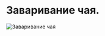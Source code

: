 # Заваривание чая.
![Заваривание чая](/images/Kulinar/Sovet/zavarivanie_chaya.jpg 'Заваривание чая.')
